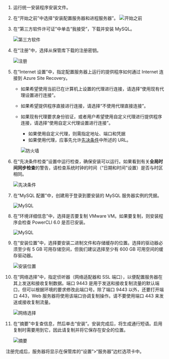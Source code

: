1. 运行统一安装程序安装文件。
2. 在“开始之前”中选择“安装配置服务器和进程服务器”。
![开始之前](./media/site-recovery-add-configuration-server/combined-wiz1.png)
3. 在“第三方软件许可证”中单击“我接受”，下载并安装 MySQL。

    ![第三方软件](./media/site-recovery-add-configuration-server/combined-wiz105.PNG)  

4. 在“注册”中，选择从保管库下载的注册密钥。

    ![注册](./media/site-recovery-add-configuration-server/combined-wiz3.png)  

5. 在“Internet 设置”中，指定配置服务器上运行的提供程序如何通过 Internet 连接到 Azure Site Recovery。

   * 如果希望使用当前已在计算机上设置的代理进行连接，请选择“使用现有代理设置进行连接”。
   * 如果希望提供程序直接进行连接，请选择“不使用代理直接连接”。
   * 如果现有代理要求身份验证，或者用户希望使用自定义代理进行提供程序连接，请选择“使用自定义代理设置进行连接”。

     * 如果使用自定义代理，则需指定地址、端口和凭据
     * 如果使用代理，应事先允许[先决条件](#configuration-server-prerequisites)中所述的 URL。

     ![防火墙](./media/site-recovery-add-configuration-server/combined-wiz4.png)  

6. 在“先决条件检查”设置中运行检查，确保安装可以运行。如果看到有关**全局时间同步检查**的警告，请检查系统时钟的时间（“日期和时间”设置）是否与时区相同。

    ![先决条件](./media/site-recovery-add-configuration-server/combined-wiz5.png)  

7. 在“MySQL 配置”中，创建用于登录到要安装的 MySQL 服务器实例的凭据。

    ![MySQL](./media/site-recovery-add-configuration-server/combined-wiz6.png)  

8. 在“环境详细信息”中，选择是否要复制 VMware VM。如果要复制，则安装程序会检查 PowerCLI 6.0 是否已安装。

    ![MySQL](./media/site-recovery-add-configuration-server/combined-wiz7.png)  

9. 在“安装位置”中，选择要安装二进制文件和存储缓存的位置。选择的驱动器必须至少有 5 GB 可用存储空间，但我们建议选择至少有 600 GB 可用空间的缓存驱动器。

    ![安装位置](./media/site-recovery-add-configuration-server/combined-wiz8.png)  

10. 在“网络选择”中，指定侦听器（网络适配器和 SSL 端口），以便配置服务器在其上发送和接收复制数据。端口 9443 是用于发送和接收复制流量的默认端口，但可以根据环境的要求修改此端口号。除了端口 9443 以外，还要打开端口 443，Web 服务器将使用该端口协调复制操作。请不要使用端口 443 来发送或接收复制流量。

    ![网络选择](./media/site-recovery-add-configuration-server/combined-wiz9.png)  



11. 在“摘要”中复查信息，然后单击“安装”。安装完成后，将生成通行短语。启用复制时需要用到它，因此请复制并将它保存在安全的位置。

	![摘要](./media/site-recovery-add-configuration-server/combined-wiz10.png)  


注册完成后，服务器将显示在保管库的“设置”>“服务器”边栏选项卡中。

<!---HONumber=Mooncake_0306_2017-->